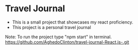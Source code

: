 # Travel Journal

- This is a small project that showcases my react proficiency.
- This project is a personal travel journal

Note: To run the project type "npm start" in terminal.
https://github.com/AghedoClinton/travel-journal-React.js-.git
